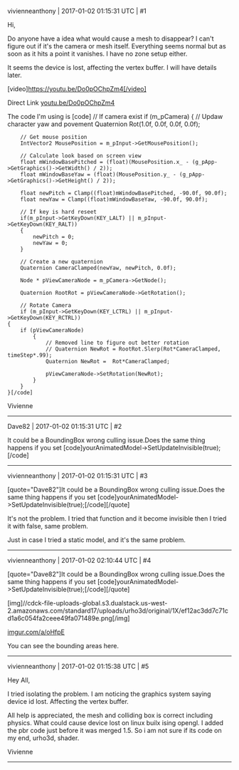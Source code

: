 vivienneanthony | 2017-01-02 01:15:31 UTC | #1

Hi, 

Do anyone have a idea what would cause a mesh to disappear? I can't figure out if it's the camera or mesh itself. Everything seems normal but as soon as it hits a point  it vanishes. I have no zone setup either.


It seems the device is lost, affecting the vertex buffer. I will have details later.

[video]https://youtu.be/Do0pOChpZm4[/video]

Direct Link
[youtu.be/Do0pOChpZm4](https://youtu.be/Do0pOChpZm4)

The code I'm using  is
[code]
   // If camera exist
    if (m_pCamera)
    {
        // Updaw character yaw and povement
        Quaternion Rot(1.0f, 0.0f, 0.0f, 0.0f);

        // Get mouse position
        IntVector2 MousePosition = m_pInput->GetMousePosition();

        // Calculate look based on screen view
        float mWindowBasePitched = (float)(MousePosition.x_ - (g_pApp->GetGraphics()->GetWidth() / 2));
        float mWindowBaseYaw = (float)(MousePosition.y_ - (g_pApp->GetGraphics()->GetHeight() / 2));

        float newPitch = Clamp((float)mWindowBasePitched, -90.0f, 90.0f);
        float newYaw = Clamp((float)mWindowBaseYaw, -90.0f, 90.0f);

        // If key is hard reseet
        if(m_pInput->GetKeyDown(KEY_LALT) || m_pInput->GetKeyDown(KEY_RALT))
        {
            newPitch = 0;
            newYaw = 0;
        }

        // Create a new quaternion
        Quaternion CameraClamped(newYaw, newPitch, 0.0f);

        Node * pViewCameraNode = m_pCamera->GetNode();

        Quaternion RootRot = pViewCameraNode->GetRotation();

        // Rotate Camera
        if (m_pInput->GetKeyDown(KEY_LCTRL) || m_pInput->GetKeyDown(KEY_RCTRL))
    {
        if (pViewCameraNode)
            {
                // Removed line to figure out better rotation
                // Quaternion NewRot = RootRot.Slerp(Rot*CameraClamped, timeStep*.99);
                Quaternion NewRot =  Rot*CameraClamped;

                pViewCameraNode->SetRotation(NewRot);
            }
        }
    }[/code]

Vivienne

-------------------------

Dave82 | 2017-01-02 01:15:31 UTC | #2

It could be a BoundingBox wrong culling issue.Does the same thing happens if you set 
[code]yourAnimatedModel->SetUpdateInvisible(true);[/code]

-------------------------

vivienneanthony | 2017-01-02 01:15:31 UTC | #3

[quote="Dave82"]It could be a BoundingBox wrong culling issue.Does the same thing happens if you set 
[code]yourAnimatedModel->SetUpdateInvisible(true);[/code][/quote]

It's not the problem. I tried that function and it become invisible then I tried it with false, same problem.

Just in case I tried a static model, and it's the same problem.

-------------------------

vivienneanthony | 2017-01-02 02:10:44 UTC | #4

[quote="Dave82"]It could be a BoundingBox wrong culling issue.Does the same thing happens if you set 
[code]yourAnimatedModel->SetUpdateInvisible(true);[/code][/quote]



[img]//cdck-file-uploads-global.s3.dualstack.us-west-2.amazonaws.com/standard17/uploads/urho3d/original/1X/ef12ac3dd7c71cd1a6c054fa2ceee49fa071489e.png[/img]

[imgur.com/a/oHfpE](http://imgur.com/a/oHfpE)

You can see the bounding areas here.

-------------------------

vivienneanthony | 2017-01-02 01:15:38 UTC | #5

Hey All,

I tried isolating the problem. I am noticing the graphics system saying device id lost. Affecting the vertex buffer.

All help is appreciated, the mesh and colliding box is correct including physics.  What could cause device lost on linux builx ising opengl. I added the pbr code just before it was merged 1.5. So i am not sure if its code on my end, urho3d, shader.

Vivienne

-------------------------

